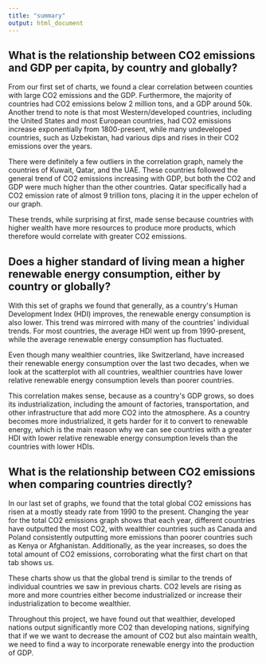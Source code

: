 ```yaml
---
title: "summary"
output: html_document
---
```


## What is the relationship between CO2 emissions and GDP per capita, by country and globally?

From our first set of charts, we found a clear correlation between counties with large CO2 emissions and the GDP. Furthermore, the majority of countries had CO2 emissions below 2 million tons, and a GDP around 50k. Another trend to note is that most Western/developed countries, including the United States and most European countries, had CO2 emissions increase exponentially from 1800-present, while many undeveloped countries, such as Uzbekistan, had various dips and rises in their CO2 emissions over the years. 

There were definitely a few outliers in the correlation graph, namely the countries of Kuwait, Qatar, and the UAE. These countries followed the general trend of CO2 emissions increasing with GDP, but both the CO2 and GDP were much higher than the other countries. Qatar specifically had a CO2 emission rate of almost 9 trillion tons, placing it in the upper echelon of our graph. 

These trends, while surprising at first, made sense because countries with higher wealth have more resources to produce more products, which therefore would correlate with greater CO2 emissions. 

## Does a higher standard of living mean a higher renewable energy consumption, either by country or globally? 

With this set of graphs we found that generally, as a country's Human Development Index (HDI) improves, the renewable energy consumption is also lower. This trend was mirrored with many of the countries' individual trends. For most countries, the average HDI went up from 1990-present, while the average renewable energy consumption has fluctuated. 

Even though many wealthier countries, like Switzerland, have increased their renewable energy consumption over the last two decades, when we look at the scatterplot with all countries, wealthier countries have lower relative renewable energy consumption levels than poorer countries. 

This correlation makes sense, because as a country's GDP grows, so does its industrialization, including the amount of factories, transportation, and other infrastructure that add more CO2 into the atmosphere. As a country becomes more industrialized, it gets harder for it to convert to renewable energy, which is the main reason why we can see countries with a greater HDI with lower relative renewable energy consumption levels than the countries with lower HDIs. 

## What is the relationship between CO2 emissions when comparing countries directly? 
In our last set of graphs, we found that the total global CO2 emissions has risen at a mostly steady rate from 1990 to the present. Changing the year for the total CO2 emissions graph shows that each year, different countries have outputted the most CO2, with wealthier countries such as Canada and Poland consistently outputting more emissions than poorer countries such as Kenya or Afghanistan. Additionally, as the year increases, so does the total amount of CO2 emissions, corroborating what the first chart on that tab shows us. 

These charts show us that the global trend is similar to the trends of individual countries we saw in previous charts. CO2 levels are rising as more and more countries either become industrialized or increase their industrialization to become wealthier. 

Throughout this project, we have found out that wealthier, developed nations output significantly more CO2 than developing nations, signifying that if we we want to decrease the amount of CO2 but also maintain wealth, we need to find a way to incorporate renewable energy into the production of GDP.

